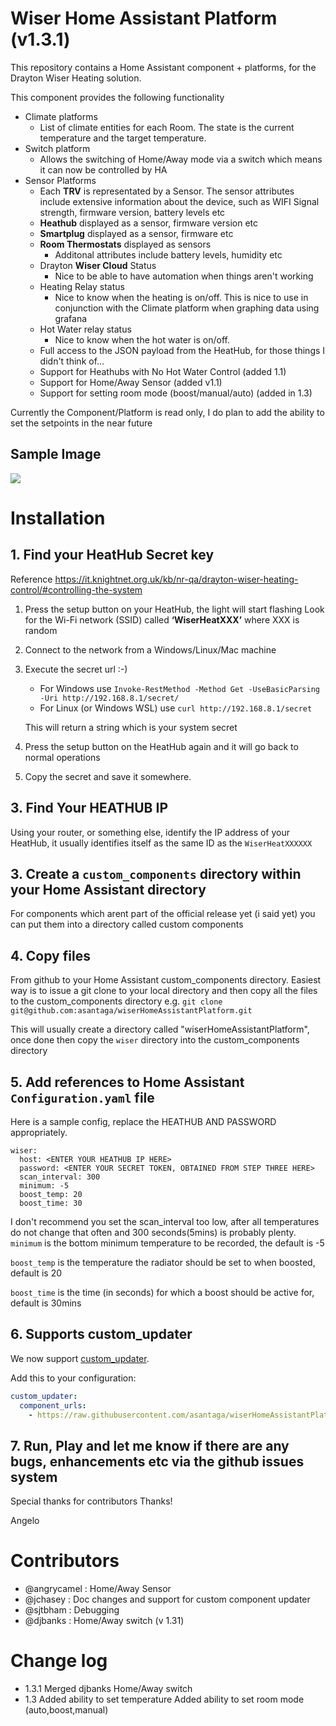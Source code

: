 # Wiser Home Assistant Platform (v1.3.1)


This repository contains a Home Assistant component + platforms, for the Drayton Wiser Heating solution.

This component provides the following functionality
- Climate platforms
    - List of climate entities for each Room. The state is the current temperature and the target temperature.  
- Switch platform
   - Allows the switching of Home/Away mode via a switch which means it can now be controlled by HA
- Sensor Platforms
    - Each **TRV** is representated by a Sensor. The sensor attributes include extensive information about the device, such as WIFI Signal strength, firmware version, battery levels etc
    - **Heathub** displayed as a sensor, firmware version etc
    - **Smartplug** displayed as a sensor, firmware etc
    - **Room Thermostats** displayed as sensors
        - Additonal attributes include battery levels, humidity etc
    - Drayton **Wiser Cloud** Status
        - Nice to be able to have automation when things aren't working
    - Heating Relay status
        - Nice to know when the heating is on/off. This is nice to use in conjunction with the Climate platform when graphing data using grafana
    - Hot Water relay status
        - Nice to know when the hot water is on/off. 
    - Full access to the JSON payload from the HeatHub, for those things I didn't think of... 
    - Support for Heathubs with No Hot Water Control (added 1.1)
    - Support for Home/Away Sensor (added v1.1)
    - Support for setting room mode (boost/manual/auto) (added in 1.3)

Currently the Component/Platform is read only, I do plan to add the ability to set the setpoints in the near future

## Sample Image

![](https://raw.githubusercontent.com/asantaga/wiserHomeAssistantPlatform/master/docs/homeassistant_sample.jpg)


# Installation
## 1. Find your HeatHub Secret key
Reference https://it.knightnet.org.uk/kb/nr-qa/drayton-wiser-heating-control/#controlling-the-system
1. Press the setup button on your HeatHub, the light will start flashing
Look for the Wi-Fi network (SSID) called **‘WiserHeatXXX’** where XXX is random
2. Connect to the network from a Windows/Linux/Mac machine
3. Execute the secret url :-)
   * For Windows use `Invoke-RestMethod -Method Get -UseBasicParsing -Uri http://192.168.8.1/secret/` 
   * For Linux (or Windows WSL) use `curl http://192.168.8.1/secret`

   This will return a string which is your system secret

4. Press the setup button on the HeatHub again and it will go back to normal operations
5. Copy the secret and save it somewhere.
## 3. Find Your HEATHUB IP

Using your router, or something else, identify the IP address of your HeatHub, it usually identifies itself as the same ID as the ``WiserHeatXXXXXX`` 

## 3. Create a `custom_components` directory within your Home Assistant directory

For components which arent part of the official release yet (i said yet) you can put them into a directory called  custom components

## 4. Copy files 
From github to your Home Assistant custom_components directory. Easiest way is to issue a git clone to your local directory and then copy all the files to the custom_components directory
e.g. 
    ```git clone git@github.com:asantaga/wiserHomeAssistantPlatform.git```

This will usually create a directory called "wiserHomeAssistantPlatform", once done then copy the ```wiser``` directory into the custom_components directory

## 5. Add references to Home Assistant `Configuration.yaml` file 

Here is a sample config, replace the HEATHUB AND PASSWORD appropriately.

```
wiser:
  host: <ENTER YOUR HEATHUB IP HERE>
  password: <ENTER YOUR SECRET TOKEN, OBTAINED FROM STEP THREE HERE>
  scan_interval: 300
  minimum: -5
  boost_temp: 20
  boost_time: 30
```

I don't recommend you set the scan_interval too low, after all temperatures do not change that often and 300 seconds(5mins) is probably plenty.
```minimum``` is the bottom minimum temperature to be recorded, the default is -5

```boost_temp``` is the temperature the radiator should be set to when boosted, default is 20

```boost_time``` is the time (in seconds) for which a boost should be active for, default is 30mins

## 6. Supports custom_updater

We now support [custom_updater](https://github.com/custom-components/custom_updater).

Add this to your configuration:
```yaml
custom_updater:
  component_urls:
    - https://raw.githubusercontent.com/asantaga/wiserHomeAssistantPlatform/master/custom_components.json
```

## 7. Run, Play and let me know if there are any bugs, enhancements etc via the github issues system

Special thanks for contributors 
Thanks!

Angelo

# Contributors

- @angrycamel  : Home/Away Sensor
- @jchasey     : Doc changes and support for custom component updater
- @sjtbham     : Debugging
- @djbanks     : Home/Away switch (v 1.31)

# Change log
- 1.3.1    Merged djbanks Home/Away switch
- 1.3     Added ability to set temperature
        Added ability to set room mode (auto,boost,manual)


